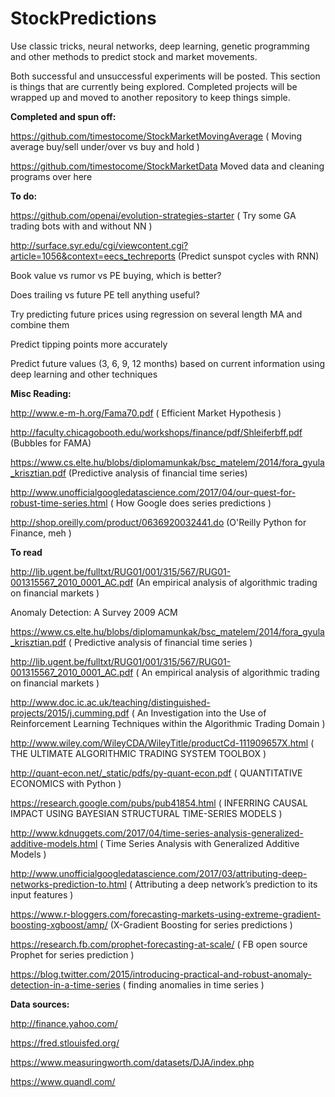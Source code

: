 # StockPredictions
Use classic tricks, neural networks, deep learning, genetic programming and other methods to predict stock and market movements.

Both successful and unsuccessful experiments will be posted. This section is things that are currently being explored. Completed projects will be wrapped up and moved to another repository to keep things simple.

<b>Completed and spun off:</b>

https://github.com/timestocome/StockMarketMovingAverage ( Moving average buy/sell under/over vs buy and hold )

https://github.com/timestocome/StockMarketData Moved data and cleaning programs over here


<b>To do:</b>

https://github.com/openai/evolution-strategies-starter ( Try some GA trading bots with and without NN )

http://surface.syr.edu/cgi/viewcontent.cgi?article=1056&context=eecs_techreports (Predict sunspot cycles with RNN)


Book value vs rumor vs PE buying, which is better?

Does trailing vs future PE tell anything useful?

Try predicting future prices using regression on several length MA and combine them

Predict tipping points more accurately

Predict future values (3, 6, 9, 12 months) based on current information using deep learning and other techniques


<b>Misc Reading:</b>

http://www.e-m-h.org/Fama70.pdf ( Efficient Market Hypothesis )

http://faculty.chicagobooth.edu/workshops/finance/pdf/Shleiferbff.pdf (Bubbles for FAMA)

https://www.cs.elte.hu/blobs/diplomamunkak/bsc_matelem/2014/fora_gyula_krisztian.pdf (Predictive analysis of financial time series)

http://www.unofficialgoogledatascience.com/2017/04/our-quest-for-robust-time-series.html ( How Google does series predictions )

http://shop.oreilly.com/product/0636920032441.do (O'Reilly Python for Finance, meh )

<b>To read </b>

http://lib.ugent.be/fulltxt/RUG01/001/315/567/RUG01-001315567_2010_0001_AC.pdf (An empirical analysis of algorithmic trading on financial markets )

Anomaly Detection: A Survey 2009 ACM 

https://www.cs.elte.hu/blobs/diplomamunkak/bsc_matelem/2014/fora_gyula_krisztian.pdf ( Predictive analysis of financial time series )

http://lib.ugent.be/fulltxt/RUG01/001/315/567/RUG01-001315567_2010_0001_AC.pdf ( An empirical analysis of algorithmic trading on financial markets ) 

http://www.doc.ic.ac.uk/teaching/distinguished-projects/2015/j.cumming.pdf ( An Investigation into the Use of Reinforcement Learning Techniques within the Algorithmic Trading Domain )

http://www.wiley.com/WileyCDA/WileyTitle/productCd-111909657X.html ( THE ULTIMATE ALGORITHMIC TRADING SYSTEM TOOLBOX )

http://quant-econ.net/_static/pdfs/py-quant-econ.pdf ( QUANTITATIVE ECONOMICS with Python )

https://research.google.com/pubs/pub41854.html ( INFERRING CAUSAL IMPACT USING BAYESIAN STRUCTURAL TIME-SERIES MODELS )

http://www.kdnuggets.com/2017/04/time-series-analysis-generalized-additive-models.html ( Time Series Analysis with Generalized Additive Models )

http://www.unofficialgoogledatascience.com/2017/03/attributing-deep-networks-prediction-to.html ( Attributing a deep network’s prediction to its input features )

https://www.r-bloggers.com/forecasting-markets-using-extreme-gradient-boosting-xgboost/amp/ (X-Gradient Boosting for series predictions )

https://research.fb.com/prophet-forecasting-at-scale/ ( FB open source Prophet for series prediction )

https://blog.twitter.com/2015/introducing-practical-and-robust-anomaly-detection-in-a-time-series ( finding anomalies in time series )

<b>Data sources:</b>

http://finance.yahoo.com/

https://fred.stlouisfed.org/

https://www.measuringworth.com/datasets/DJA/index.php

https://www.quandl.com/

